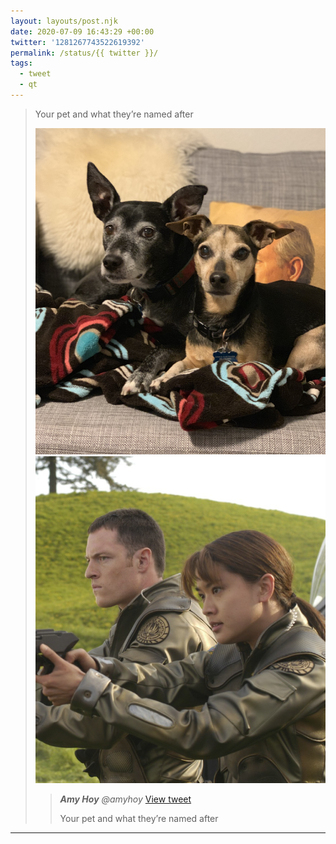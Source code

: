 ```yaml
---
layout: layouts/post.njk
date: 2020-07-09 16:43:29 +00:00
twitter: '1281267743522619392'
permalink: /status/{{ twitter }}/
tags: 
  - tweet
  - qt
---
```


> Your pet and what they’re named after 
> 
> ![Two dogs on a chair: a whippet/rat terrier mix and a dachshund/min pin mix.](/img/1281267743522619392-Ecf55eOU8AA3ZqS.png)
> ![Boomer and Helo from Battlestar Galactica.](/img/1281267743522619392-Ecf56NAU8AAuTn5.png)
> 
> > <cite>**Amy Hoy** @amyhoy</cite> [View tweet](https://twitter.com/amyhoy/status/1281261005180297216)
> > 
> > Your pet and what they’re named after

---
